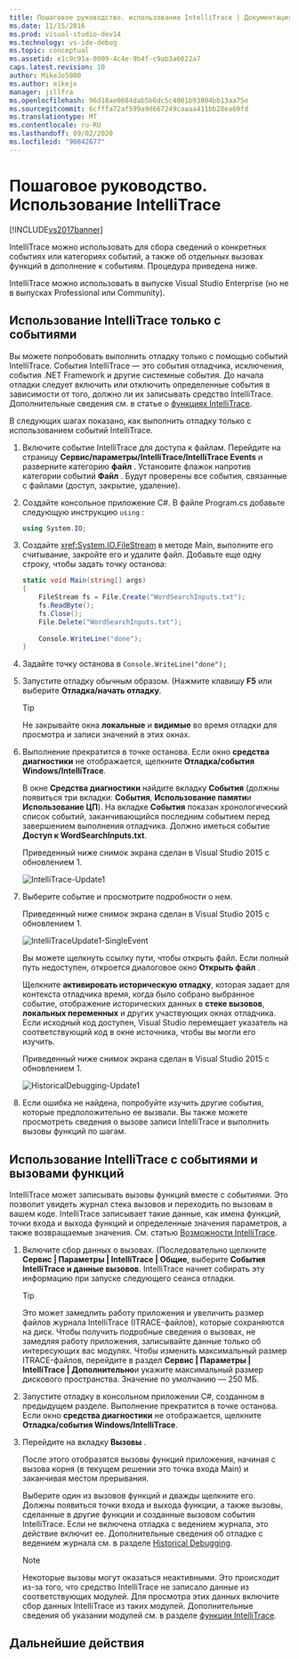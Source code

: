 ```yaml
---
title: Пошаговое руководство. использование IntelliTrace | Документация Майкрософт
ms.date: 11/15/2016
ms.prod: visual-studio-dev14
ms.technology: vs-ide-debug
ms.topic: conceptual
ms.assetid: e1c9c91a-0009-4c4e-9b4f-c9ab3a6022a7
caps.latest.revision: 10
author: MikeJo5000
ms.author: mikejo
manager: jillfra
ms.openlocfilehash: 96d18ae0684dab5b6dc5c4001b93804bb13aa75e
ms.sourcegitcommit: 6cfffa72af599a9d667249caaaa411bb28ea69fd
ms.translationtype: MT
ms.contentlocale: ru-RU
ms.lasthandoff: 09/02/2020
ms.locfileid: "90842677"
---
```

# <a name="walkthrough-using-intellitrace"></a>Пошаговое руководство. Использование IntelliTrace
[!INCLUDE[vs2017banner](../includes/vs2017banner.md)]

IntelliTrace можно использовать для сбора сведений о конкретных событиях или категориях событий, а также об отдельных вызовах функций в дополнение к событиям. Процедура приведена ниже.  
  
 IntelliTrace можно использовать в выпуске Visual Studio Enterprise (но не в выпусках Professional или Community).  
  
## <a name="using-intellitrace-with-events-only"></a><a name="GettingStarted"></a> Использование IntelliTrace только с событиями  
 Вы можете попробовать выполнить отладку только с помощью событий IntelliTrace. События IntelliTrace — это события отладчика, исключения, события .NET Framework и другие системные события. До начала отладки следует включить или отключить определенные события в зависимости от того, должно ли их записывать средство IntelliTrace. Дополнительные сведения см. в статье о [функциях IntelliTrace](../debugger/intellitrace-features.md).  
  
 В следующих шагах показано, как выполнить отладку только с использованием событий IntelliTrace.  
  
1. Включите событие IntelliTrace для доступа к файлам. Перейдите на страницу **Сервис/параметры/IntelliTrace/IntelliTrace Events** и разверните категорию **файл** . Установите флажок напротив категории событий **Файл** . Будут проверены все события, связанные с файлами (доступ, закрытие, удаление).  
  
2. Создайте консольное приложение C#. В файле Program.cs добавьте следующую инструкцию `using` :  
  
    ```csharp  
    using System.IO;  
    ```  
  
3. Создайте <xref:System.IO.FileStream> в методе Main, выполните его считывание, закройте его и удалите файл. Добавьте еще одну строку, чтобы задать точку останова:  
  
    ```csharp  
    static void Main(string[] args)  
    {  
        FileStream fs = File.Create("WordSearchInputs.txt");  
        fs.ReadByte();  
        fs.Close();  
        File.Delete("WordSearchInputs.txt");  
  
        Console.WriteLine("done");  
    }  
    ```  
  
4. Задайте точку останова в `Console.WriteLine("done");`  
  
5. Запустите отладку обычным образом. (Нажмите клавишу **F5** или выберите **Отладка/начать отладку**.  
  
    > [!TIP]
    > Не закрывайте окна **локальные** и **видимые** во время отладки для просмотра и записи значений в этих окнах.  
  
6. Выполнение прекратится в точке останова. Если окно **средства диагностики** не отображается, щелкните **Отладка/события Windows/IntelliTrace**.  
  
     В окне **Средства диагностики** найдите вкладку **События** (должны появиться три вкладки: **События**, **Использование памяти**и **Использование ЦП**). На вкладке **События** показан хронологический список событий, заканчивающийся последним событием перед завершением выполнения отладчика. Должно иметься событие **Доступ к WordSearchInputs.txt**.  
  
     Приведенный ниже снимок экрана сделан в Visual Studio 2015 с обновлением 1.  
  
     ![IntelliTrace&#45;Update1](../debugger/media/intellitrace-update1.png "IntelliTrace-Update1")  
  
7. Выберите событие и просмотрите подробности о нем.  
  
     Приведенный ниже снимок экрана сделан в Visual Studio 2015 с обновлением 1.  
  
     ![IntelliTraceUpdate1&#45;SingleEvent](../debugger/media/intellitraceupdate1-singleevent.png "IntelliTraceUpdate1-SingleEvent")  
  
     Вы можете щелкнуть ссылку пути, чтобы открыть файл. Если полный путь недоступен, откроется диалоговое окно **Открыть файл** .  
  
     Щелкните **активировать историческую отладку**, которая задает для контекста отладчика время, когда было собрано выбранное событие, отображение исторических данных в **стеке вызовов**, **локальных переменных** и других участвующих окнах отладчика. Если исходный код доступен, Visual Studio перемещает указатель на соответствующий код в окне источника, чтобы вы могли его изучить.  
  
     Приведенный ниже снимок экрана сделан в Visual Studio 2015 с обновлением 1.  
  
     ![HistoricalDebugging&#45;Update1](../debugger/media/historicaldebugging-update1.png "HistoricalDebugging-Update1")  
  
8. Если ошибка не найдена, попробуйте изучить другие события, которые предположительно ее вызвали. Вы также можете просмотреть сведения о вызове записи IntelliTrace и выполнить вызовы функций по шагам.  
  
## <a name="using-intellitrace-with-events-and-function-calls"></a>Использование IntelliTrace с событиями и вызовами функций  
 IntelliTrace может записывать вызовы функций вместе с событиями. Это позволит увидеть журнал стека вызовов и переходить по вызовам в вашем коде. IntelliTrace записывает такие данные, как имена функций, точки входа и выхода функций и определенные значения параметров, а также возвращаемые значения. См. статью [Возможности IntelliTrace](../debugger/intellitrace-features.md).  
  
1. Включите сбор данных о вызовах. (Последовательно щелкните **Сервис | Параметры | IntelliTrace | Общие**, выберите **События IntelliTrace и данные вызовов**. IntelliTrace начнет собирать эту информацию при запуске следующего сеанса отладки.  
  
    > [!TIP]
    > Это может замедлить работу приложения и увеличить размер файлов журнала IntelliTrace (ITRACE-файлов), которые сохраняются на диск. Чтобы получить подробные сведения о вызовах, не замедляя работу приложения, записывайте данные только об интересующих вас модулях. Чтобы изменить максимальный размер ITRACE-файлов, перейдите в раздел **Сервис | Параметры | IntelliTrace | Дополнительно**и укажите максимальный размер дискового пространства. Значение по умолчанию — 250 МБ.  
  
2. Запустите отладку в консольном приложении C#, созданном в предыдущем разделе. Выполнение прекратится в точке останова. Если окно **средства диагностики** не отображается, щелкните **Отладка/события Windows/IntelliTrace**.  
  
3. Перейдите на вкладку **Вызовы** .  
  
     После этого отобразятся вызовы функций приложения, начиная с вызова корня (в текущем решении это точка входа Main) и заканчивая местом прерывания.  
  
     Выберите один из вызовов функций и дважды щелкните его. Должны появиться точки входа и выхода функции, а также вызовы, сделанные в другие функции и созданные вызовом события IntelliTrace. Если не включена отладка с ведением журнала, это действие включит ее. Дополнительные сведения об отладке с ведением журнала см. в разделе [Historical Debugging](../debugger/historical-debugging.md).  
  
    > [!NOTE]
    > Некоторые вызовы могут оказаться неактивными. Это происходит из-за того, что средство IntelliTrace не записало данные из соответствующих модулей. Для просмотра этих данных включите сбор данных IntelliTrace из таких модулей. Дополнительные сведения об указании модулей см. в разделе [функции IntelliTrace](../debugger/intellitrace-features.md).  
  
## <a name="next-steps"></a>Дальнейшие действия
